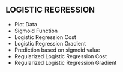 ## LOGISTIC REGRESSION

* Plot Data
* Sigmoid Function
* Logistic Regression Cost
* Logistic Regression Gradient
* Prediction based on sigmoid value
* Regularized Logistic Regression Cost
* Regularized Logistic Regression Gradient